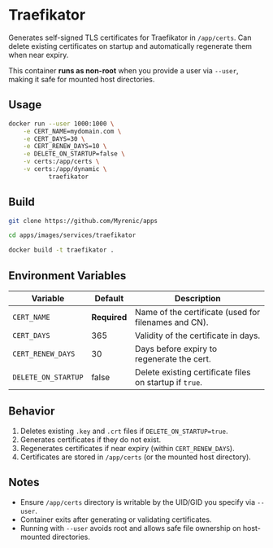 # Traefikator

Generates self-signed TLS certificates for Traefikator in `/app/certs`. Can delete existing certificates on startup and automatically regenerate them when near expiry.  

This container **runs as non-root** when you provide a user via `--user`, making it safe for mounted host directories.

## Usage

```bash
docker run --user 1000:1000 \
    -e CERT_NAME=mydomain.com \
    -e CERT_DAYS=30 \
    -e CERT_RENEW_DAYS=10 \
    -e DELETE_ON_STARTUP=false \
    -v certs:/app/certs \
    -v certs:/app/dynamic \
           traefikator
````

## Build

```bash
git clone https://github.com/Myrenic/apps

cd apps/images/services/traefikator

docker build -t traefikator .
```

## Environment Variables

| Variable            | Default      | Description                                             |
| ------------------- | ------------ | ------------------------------------------------------- |
| `CERT_NAME`         | **Required** | Name of the certificate (used for filenames and CN).    |
| `CERT_DAYS`         | 365          | Validity of the certificate in days.                    |
| `CERT_RENEW_DAYS`   | 30           | Days before expiry to regenerate the cert.              |
| `DELETE_ON_STARTUP` | false        | Delete existing certificate files on startup if `true`. |

## Behavior

1. Deletes existing `.key` and `.crt` files if `DELETE_ON_STARTUP=true`.
2. Generates certificates if they do not exist.
3. Regenerates certificates if near expiry (within `CERT_RENEW_DAYS`).
4. Certificates are stored in `/app/certs` (or the mounted host directory).

## Notes

* Ensure `/app/certs` directory is writable by the UID/GID you specify via `--user`.
* Container exits after generating or validating certificates.
* Running with `--user` avoids root and allows safe file ownership on host-mounted directories.

